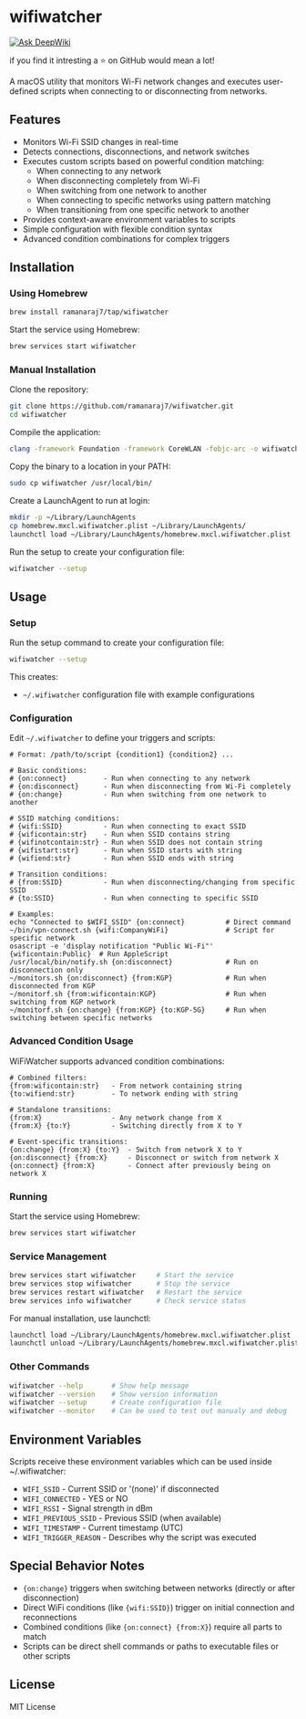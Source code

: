 # wifiwatcher

[![Ask DeepWiki](https://deepwiki.com/badge.svg)](https://deepwiki.com/RamanaRaj7/wifiwatcher)

if you find it intresting a ⭐️ on GitHub would mean a lot!

A macOS utility that monitors Wi-Fi network changes and executes user-defined scripts when connecting to or disconnecting from networks.

## Features

- Monitors Wi-Fi SSID changes in real-time
- Detects connections, disconnections, and network switches
- Executes custom scripts based on powerful condition matching:
  - When connecting to any network
  - When disconnecting completely from Wi-Fi
  - When switching from one network to another
  - When connecting to specific networks using pattern matching
  - When transitioning from one specific network to another
- Provides context-aware environment variables to scripts
- Simple configuration with flexible condition syntax
- Advanced condition combinations for complex triggers

## Installation

### Using Homebrew

```bash
brew install ramanaraj7/tap/wifiwatcher
```

Start the service using Homebrew:
```bash
brew services start wifiwatcher
```

### Manual Installation

Clone the repository:
```bash
git clone https://github.com/ramanaraj7/wifiwatcher.git
cd wifiwatcher
```

Compile the application:
```bash
clang -framework Foundation -framework CoreWLAN -fobjc-arc -o wifiwatcher wifiwatcher.m
```

Copy the binary to a location in your PATH:
```bash
sudo cp wifiwatcher /usr/local/bin/
```

Create a LaunchAgent to run at login:
```bash
mkdir -p ~/Library/LaunchAgents
cp homebrew.mxcl.wifiwatcher.plist ~/Library/LaunchAgents/
launchctl load ~/Library/LaunchAgents/homebrew.mxcl.wifiwatcher.plist
```

Run the setup to create your configuration file:
```bash
wifiwatcher --setup
```

## Usage

### Setup

Run the setup command to create your configuration file:

```bash
wifiwatcher --setup
```

This creates:
- `~/.wifiwatcher` configuration file with example configurations

### Configuration

Edit `~/.wifiwatcher` to define your triggers and scripts:

```
# Format: /path/to/script {condition1} {condition2} ...

# Basic conditions:
# {on:connect}         - Run when connecting to any network
# {on:disconnect}      - Run when disconnecting from Wi-Fi completely
# {on:change}          - Run when switching from one network to another

# SSID matching conditions:
# {wifi:SSID}          - Run when connecting to exact SSID
# {wificontain:str}    - Run when SSID contains string
# {wifinotcontain:str} - Run when SSID does not contain string  
# {wifistart:str}      - Run when SSID starts with string
# {wifiend:str}        - Run when SSID ends with string

# Transition conditions:
# {from:SSID}          - Run when disconnecting/changing from specific SSID
# {to:SSID}            - Run when connecting to specific SSID

# Examples:
echo "Connected to $WIFI_SSID" {on:connect}          # Direct command
~/bin/vpn-connect.sh {wifi:CompanyWiFi}              # Script for specific network
osascript -e 'display notification "Public Wi-Fi"' {wificontain:Public}  # Run AppleScript
/usr/local/bin/notify.sh {on:disconnect}             # Run on disconnection only
~/monitors.sh {on:disconnect} {from:KGP}             # Run when disconnected from KGP
~/monitorf.sh {from:wificontain:KGP}                 # Run when switching from KGP network
~/monitorf.sh {on:change} {from:KGP} {to:KGP-5G}     # Run when switching between specific networks
```

### Advanced Condition Usage

WiFiWatcher supports advanced condition combinations:

```
# Combined filters:
{from:wificontain:str}   - From network containing string
{to:wifiend:str}         - To network ending with string

# Standalone transitions:
{from:X}                 - Any network change from X
{from:X} {to:Y}          - Switching directly from X to Y

# Event-specific transitions:
{on:change} {from:X} {to:Y}  - Switch from network X to Y
{on:disconnect} {from:X}     - Disconnect or switch from network X
{on:connect} {from:X}        - Connect after previously being on network X
```

### Running

Start the service using Homebrew:

```bash
brew services start wifiwatcher
```

### Service Management

```bash
brew services start wifiwatcher     # Start the service
brew services stop wifiwatcher      # Stop the service
brew services restart wifiwatcher   # Restart the service
brew services info wifiwatcher      # Check service status
```

For manual installation, use launchctl:
```bash
launchctl load ~/Library/LaunchAgents/homebrew.mxcl.wifiwatcher.plist    # Start
launchctl unload ~/Library/LaunchAgents/homebrew.mxcl.wifiwatcher.plist  # Stop
```

### Other Commands

```bash
wifiwatcher --help       # Show help message
wifiwatcher --version    # Show version information
wifiwatcher --setup      # Create configuration file
wifiwatcher --monitor    # Can be used to test out manualy and debug
```

## Environment Variables

Scripts receive these environment variables which can be used inside ~/.wifiwatcher:

- `WIFI_SSID` - Current SSID or '(none)' if disconnected
- `WIFI_CONNECTED` - YES or NO
- `WIFI_RSSI` - Signal strength in dBm
- `WIFI_PREVIOUS_SSID` - Previous SSID (when available)
- `WIFI_TIMESTAMP` - Current timestamp (UTC)
- `WIFI_TRIGGER_REASON` - Describes why the script was executed

## Special Behavior Notes

- `{on:change}` triggers when switching between networks (directly or after disconnection)
- Direct WiFi conditions (like `{wifi:SSID}`) trigger on initial connection and reconnections
- Combined conditions (like `{on:connect} {from:X}`) require all parts to match
- Scripts can be direct shell commands or paths to executable files or other scripts

## License

MIT License 
